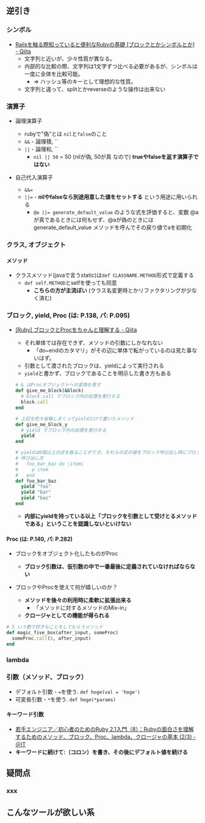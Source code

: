 ## 逆引き

### シンボル
* [Railsを触る際知っていると便利なRubyの基礎 [ブロックとかシンボルとか] - Qiita](http://qiita.com/kidachi_/items/46a6e49b6306655ccd64#2-6)
    * 文字列と近いが、少々性質が異なる。
    * 内部的な比較の際、文字列は1文字ずつ比べる必要があるが、シンボルは一度に全体を比較可能。
        * => ハッシュ等のキーとして理想的な性質。
    * 文字列と違って、splitとかreverseのような操作は出来ない

### 演算子
* 論理演算子
    * rubyで"偽"とは `nil`と`false`のこと
    * `&&` - 論理積, ``
    * `||` - 論理和,  ``
        * `nil || 50` = 50 (nilが偽, 50が真 なので) __trueやfalseを返す演算子ではない__

* 自己代入演算子
    * `&&=`
    * `||=` - __nilやfalseなら別途用意した値をセットする__ という用途に用いられる
        * `@a ||= generate_default_value` のような式を評価すると、変数 @a が真であるときには何もせず、@aが偽のときには generate_default_value メソッドを呼んでその戻り値でaを初期化

### クラス, オブジェクト


#### メソッド
* クラスメソッド(javaで言うstatic)は`def CLASSNAME.METHOD`形式で定義する
    * `def self.METHOD`とselfを使っても同意
        * __こちらの方が主流ぽい__ (クラス名変更時とかリファクタリングが少なく済む)


### ブロック, yield, Proc (は: P.138, パ: P.095)
* [[Ruby] ブロックとProcをちゃんと理解する - Qiita](http://qiita.com/kidachi_/items/15cfee9ec66804c3afd2)
    * それ単体では存在できず、メソッドの引数にしかなれない
        * 「do~endのカタマリ」がその辺に単体で転がっているのは見た事ないはず。
    * 引数として渡されたブロックは、yieldによって実行される
    * `yield`と書かず、ブロックであることを明示した書き方もある

    ```ruby
    # & はProcオブジェクトへの変換を表す
    def give_me_block(&block)
      # block.call でブロック内の処理を実行する
      block.call
    end

    # 上記を色々省略しまくってyieldだけで書いたメソッド
    def give_me_block_y
      # yield でブロック内の処理を実行する
      yield
    end

    # yieldは0個以上の式を取ることができ、それらの式の値をブロック呼び出し時にブロック引数として渡す
    # 呼び出し方
    #   foo_bar_baz do |item|
    #     p item
    #   end
    def foo_bar_baz
      yield "foo"
      yield "bar"
      yield "baz"
    end
    ```

    * __内部にyieldを持っている以上「ブロックを引数として受けとるメソッドである」ということを認識しないといけない__

#### Proc (は: P.140, パ: P.282)
* ブロックをオブジェクト化したものがProc
    * __ブロック引数は、仮引数の中で一番最後に定義されていなければならない__

* ブロックやProcを使えて何が嬉しいのか？
    * __メソッドを後々の利用時に柔軟に拡張出来る__
        * 「メソッドに対するメソッドのMix-in」
    * __クロージャとしての機能が得られる__

```ruby
# 5 いう数で好きなことをしてもらうメソッド
def magic_five_box(after_input, someProc)
  someProc.call(5, after_input)
end
```

### lambda



### 引数（メソッド、ブロック）
* デフォルト引数 - `=`を使う. `def hoge(val = 'hoge')`
* 可変長引数 - `*`を使う. `def hoge(*params)`

#### キーワード引数
* [若手エンジニア／初心者のためのRuby 2.1入門（8）：Rubyの面白さを理解するためのメソッド、ブロック、Proc、lambda、クロージャの基本 (2/3) - ＠IT](http://www.atmarkit.co.jp/ait/articles/1409/29/news035_2.html)
* __キーワードに続けて:（コロン）を書き、その後にデフォルト値を続ける__

## 疑問点

### xxx

## こんなツールが欲しい系


